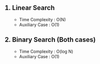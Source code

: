 <ol>
    <h2><li>Linear Search</li></h2>
    <ul>
        <li>Time Complexity : O(N)</li>
        <li>Auxiliary Case : O(1)</li>
    </ul>
    <h2><li>Binary Search (Both cases)</li></h2>
    <ul>
        <li>Time Complexity : O(log N)</li>
        <li>Auxiliary Case : O(1)</li>
    </ul>
</ol>